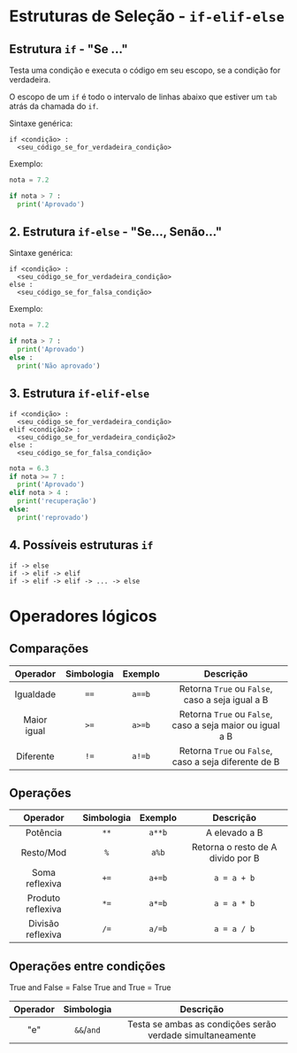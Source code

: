 # Estruturas de Seleção - `if-elif-else`

## Estrutura `if` - "Se ..."

Testa uma condição e executa o código em seu escopo, se a condição for verdadeira.

O escopo de um `if` é todo o intervalo de linhas abaixo que estiver um `tab` atrás da chamada do `if`.

Sintaxe genérica:
```
if <condição> :  
  <seu_código_se_for_verdadeira_condição>
```

Exemplo:
```py
nota = 7.2

if nota > 7 :
  print('Aprovado')  
```

## 2. Estrutura `if-else` - "Se..., Senão..."

Sintaxe genérica:
```
if <condição> :  
  <seu_código_se_for_verdadeira_condição>
else :
  <seu_código_se_for_falsa_condição>
```
Exemplo:
```py
nota = 7.2

if nota > 7 :
  print('Aprovado')
else :
  print('Não aprovado')
```

## 3. Estrutura `if-elif-else`

```
if <condição> :  
  <seu_código_se_for_verdadeira_condição>
elif <condição2> :
  <seu_código_se_for_verdadeira_condição2>
else :
  <seu_código_se_for_falsa_condição>
```

```py
nota = 6.3
if nota >= 7 :
  print('Aprovado')
elif nota > 4 :
  print('recuperação')
else:
  print('reprovado')
```

## 4. Possíveis estruturas `if`
```
if -> else
if -> elif -> elif
if -> elif -> elif -> ... -> else
```

# Operadores lógicos 

## Comparações
|Operador|Simbologia|Exemplo|Descrição|
|:--:|:--:|:--:|:--:|
|Igualdade|`==`|`a==b`|Retorna `True` ou `False`, caso a seja igual a B|
|Maior igual|`>=`|`a>=b`|Retorna `True` ou `False`, caso a seja maior ou igual a B|
|Diferente|`!=`|`a!=b`|Retorna `True` ou `False`, caso a seja diferente de B| 

## Operações
|Operador|Simbologia|Exemplo|Descrição|
|:--:|:--:|:--:|:--:|
|Potência|`**`|`a**b`|A elevado a B|
|Resto/Mod|`%`|`a%b`|Retorna o resto de A divido por B|
|Soma reflexiva|`+=`|`a+=b`| `a = a + b` |
|Produto reflexiva|`*=`|`a*=b`| `a = a * b` |
|Divisão reflexiva|`/=`|`a/=b`| `a = a / b` |

## Operações entre condições

True and False = False
True and True = True

|Operador|Simbologia|Descrição|
|:--:|:--:|:--:|
|"e"|`&&`/`and`|Testa se ambas as condições serão verdade simultaneamente|

